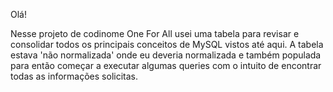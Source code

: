 Olá!

Nesse projeto de codinome One For All usei uma tabela para revisar e consolidar todos os principais conceitos de MySQL vistos até aqui.
A tabela estava 'não normalizada' onde eu deveria normalizada e também populada para então começar a executar algumas queries com o intuito de encontrar todas as informações solicitas.
